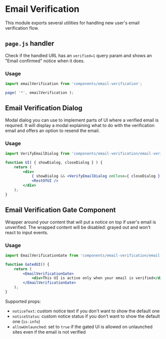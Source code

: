 # Email Verification

This module exports several utilities for handling new user's email verification flow.

## `page.js` handler

Check if the handled URL has an `verified=1` query param and shows an "Email confirmed" notice
when it does.

### Usage

```js
import emailVerification from 'components/email-verification';

page( '*', emailVerification );
```

## Email Verification Dialog

Modal dialog you can use to implement parts of UI where a verified email is required. It
will display a modal explaining what to do with the verification email and offers an option
to resend the email.

### Usage

```jsx
import VerifyEmailDialog from 'components/email-verification/email-verification-dialog';

function UI( { showDialog, closeDialog } ) {
	return (
		<div>
			{ showDialog && <VerifyEmailDialog onClose={ closeDialog } /> }
			<RestOfUI />
		</div>
	);
}
```

## Email Verification Gate Component

Wrapper around your content that will put a notice on top if user's email is unverified.
The wrapped content will be disabled: grayed out and won't react to input events.

### Usage

```jsx
import EmailVerificationGate from 'components/email-verification/email-verification-gate';

function GatedUI() {
	return (
		<EmailVerificationGate>
			<div>This UI is active only when your email is verified</div>
		</EmailVerificationGate>
	);
}
```

Supported props:

- `noticeText`: custom notice text if you don't want to show the default one
- `noticeStatus`: custom notice status if you don't want to show the default one (`is-info`)
- `allowUnlaunched`: set to `true` if the gated UI is allowed on unlaunched sites even if the
  email is not verified
